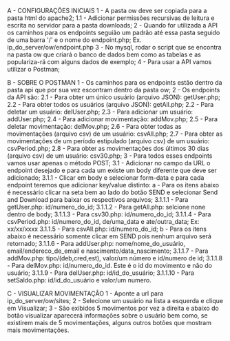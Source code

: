 A - CONFIGURAÇÕES INICIAIS
    1 - A pasta ow deve ser copiada para a pasta html do apache2;
        1.1 - Adicionar permissões recursivas de leitura e escrita no servidor para a pasta downloads;
    2 - Quando for utilizada a API os caminhos para os endpoints seguião um padrão até essa pasta seguido de uma barra '/' e o nome do endpoint.php; Ex. ip_do_server/ow/endpoint.php
    3 - No mysql, rodar o script que se encontra na pasta ow que criará o banco de dados bem como as tabelas e as populariza-rá com alguns dados de exemplo;
    4 - Para usar a API vamos utilizar o Postman;

B - SOBRE O POSTMAN
    1 - Os caminhos para os endpoints estão dentro da pasta api que por sua vez escontram dentro da pasta ow;
    2 - Os endpoints da API são:
        2.1 - Para obter um único usuário (arquivo JSON): getUser.php;
        2.2 - Para obter todos os usuários (arquivo JSON): getAll.php;
        2.2 - Para deletar um usuário: delUser.php;
        2.3 - Para adicionar um usuário: addUser.php;
        2.4 - Para adicionar movimentação: addMov.php;
        2.5 - Para deletar movimentação: delMov.php;
        2.6 - Para obter todas as movimentações (arquivo csv) de um usuário: csvAll.php;
        2.7 - Para obter as movimentações de um período estipulado (arquivo csv) de um usuário: csvPeriod.php;
        2.8 - Para obter as movimentações dos últimos 30 dias (arquivo csv) de um usuário: csv30.php;
    3 - Para todos esses endpoints vamos usar apenas o método POST;
        3.1 - Adicionar no campo da URL o endpoint desejado e para cada um existe um body diferente que deve ser adicionado;
            3.1.1 - Clicar em body e selecionar form-data e para cada endpoint teremos que adicionar key/value distinto:
                a - Para os itens abaixo é necessário clicar na seta bem ao lado do botão SEND e selecionar Send and Download para baixar os respectivos arquivos;
                    3.1.1.1 - Para getUser.php: id/numero_do_id;
                    3.1.1.2 - Para getAll.php: selcione none dentro de body;
                    3.1.1.3 - Para csv30.php: id/numero_do_id;
                    3.1.1.4 - Para csvPeriod.php: id/numero_do_id, de/uma_data e ate/outra_data; Ex: xx/xx/xxxx
                    3.1.1.5 - Para csvAll.php: id/numero_do_id;
                b - Para os itens abaixo é necessário somente clicar em SEND pois nenhum arquivo será retornado;
                    3.1.1.6 - Para addUser.php: nome/nome_do_usuário, email/endereco_de_email e nascimento/data_nascimento;
                    3.1.1.7 - Para addMov.php: tipo/(deb,cred,est), valor/um número e id/numero de id;
                    3.1.1.8 - Para delMov.php: id/numero_do_id. Este é o id do movimento e não do usuário;
                    3.1.1.9 - Para delUser.php: id/id_do_usuário;
                    3.1.1.10 - Para setSaldo.php: id/id_do_usuário e valor/um numero.

C - VISUALIZAR MOVIMENTAÇÃO
    1 - Aponte a url para ip_do_server/ow/sites;
    2 - Selecione um usuário na lista a esquerda e clique em Visualizar;
    3 - São exibidos 5 movimentos por vez a direita e abaixo do botão visualizar aparecerá informações sobre o usuário bem como, se existirem mais de 5 movimentações, alguns outros botões que mostram mais movimentações.